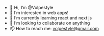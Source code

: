- 👋 Hi, I’m @Volpestyle
- 👀 I’m interested in web apps!
- 🌱 I’m currently learning react and next js
- 💞️ I’m looking to collaborate on anything
- 📫 How to reach me: volpestyle@gmail.com

<!---
Volpestyle/Volpestyle is a ✨ special ✨ repository because its `README.md` (this file) appears on your GitHub profile.
You can click the Preview link to take a look at your changes.
--->
